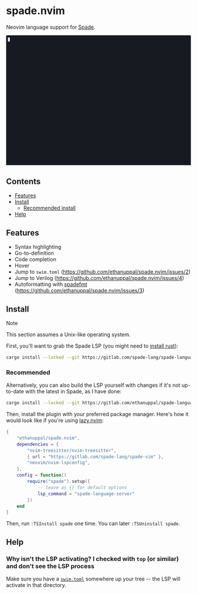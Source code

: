 # spade.nvim

Neovim language support for [Spade](https://spade-lang.org).

![Example usage of the plugin](./assets/spade-github-dark.gif)

## Contents

- [Features](#features)
- [Install](#install)
  - [Recommended install](#install-recommended)
- [Help](#help)

<a name="features"></a>

## Features

- Syntax highlighting
- Go-to-definition
- Code completion
- Hover
- Jump to `swim.toml` (https://github.com/ethanuppal/spade.nvim/issues/2)
- Jump to Verilog (https://github.com/ethanuppal/spade.nvim/issues/4)
- Autoformatting with [spadefmt](http://github.com/ethanuppal/spadefmt) (https://github.com/ethanuppal/spade.nvim/issues/3)

<a name="install"></a>

## Install

> [!NOTE]
> This section assumes a Unix-like operating system.

First, you'll want to grab the Spade LSP (you might need to [install
rust](https://www.rust-lang.org/tools/install)):

```sh
cargo install --locked --git https://gitlab.com/spade-lang/spade-language-server
```

<a name="install-recommended"></a>

### Recommended

Alternatively, you can also build the LSP yourself with changes if it's not up-to-date with the
latest in Spade, as I have done:

```sh
cargo install --locked --git https://gitlab.com/ethanuppal/spade-language-server
```

Then, install the plugin with your preferred package manager.
Here's how it would look like if you're using [lazy.nvim](https://github.com/folke/lazy.nvim):

```lua
{
    "ethanuppal/spade.nvim",
    dependencies = {
        "nvim-treesitter/nvim-treesitter",
        { url = "https://gitlab.com/spade-lang/spade-vim" },
        "neovim/nvim-lspconfig",
    },
    config = function()
        require("spade").setup({
            -- leave as {} for default options
            lsp_command = "spade-language-server"
        })
    end
}
```

Then, run `:TSInstall spade` one time.
You can later `:TSUninstall spade`.

<a name="help"></a>

## Help

### Why isn't the LSP activating? I checked with `top` (or similar) and don't see the LSP process

Make sure you have a [`swim.toml`](https://docs.spade-lang.org/swim_project_configuration/config__Config.html) somewhere up your tree -- the LSP will activate in that directory.

